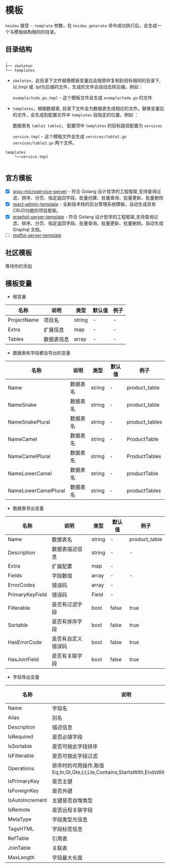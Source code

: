 # 模板

`heidou` 接受 `--template` 参数，在 `heidou generate` 命令成功执行后，会生成一个与模板结构相同的目录。

## 目录结构

```console
.
├── skeleton  
└── templates
```

- `skeleton`，此目录下文件替换模板变量后会按原样复制到目标相同的目录下,以.tmpl 或 .tpl为后缀的文件，生成的文件会自动去除后缀。例如：

  `example/todo.go.tmpl` - 这个模板文件会生成 `example/todo.go` 的文件

- `templates`，根据数据表, 目录下文件会为数据表生成相应的文件。替换变量后的文件，会生成到配置文件中 `templates` 段指定的位置。例如 ：
  
  数据表有 `table1 table2`， 配置项中 `templates` 的目标路径配置为 `services`

    `service.tmpl` - 这个模板文件会生成 `services/table1.go services/table2.go` 两个文件。

```console
templates
    └──service.tmpl
    
```

## 官方模板

- [x] [grpc-microservice-server](https://github.com/ychengcloud/grpc-server-template) - 符合 Golang 设计哲学的工程框架,支持查询过滤、排序、分页、指定返回字段、批量创建、批量查询、批量更新、批量删除
- [x] [react-admin-template](templates-react-admin.md) - 全新技术栈的后台管理系统模板，自动生成具有CRUD功能的项目框架。
- [x] [graphql-server-template](templates-graphql-server.md) - 符合 Golang 设计哲学的工程框架,支持查询过滤、排序、分页、指定返回字段、批量查询、批量更新、批量删除。自动生成 Graphql 文档。
- [ ] [restful-server-template]()

## 社区模板

等待你的添加

## 模板变量

- 根变量

| 名称        | 说明       | 类型   | 默认值 | 例子 |
| ----------- | ---------- | ------ | ------ | ---- |
| ProjectName | 项目名     | string | -      | -    |
| Extra       | 扩展信息   | map    | -      | -    |
| Tables      | 数据表信息 | array  | -      | -    |

- 数据表和字段都会导出的变量

| 名称                 | 说明     | 类型   | 默认值 | 例子           |
| -------------------- | -------- | ------ | ------ | -------------- |
| Name                 | 数据表名 | string | -      | product_table  |
| NameSnake            | 数据表名 | string | -      | product_table  |
| NameSnakePlural      | 数据表名 | string | -      | product_tables |
| NameCamel            | 数据表名 | string | -      | ProductTable   |
| NameCamelPlural      | 数据表名 | string | -      | ProductTables  |
| NameLowerCamel       | 数据表名 | string | -      | productTable   |
| NameLowerCamelPlural | 数据表名 | string | -      | productTables  |

- 数据表导出变量

| 名称            | 说明               | 类型   | 默认值 | 例子          |
| --------------- | ------------------ | ------ | ------ | ------------- |
| Name            | 数据表名           | string | -      | product_table |
| Description     | 数据表描述信息     | string | -      | -             |
| Extra           | 扩展配置           | map    | -      |
| Fields          | 字段数组           | array  | -      | -             |
| ErrorCodes      | 错误码             | array  | -      |
| PrimaryKeyField | 错误码             | Field  | -      |
| Filterable      | 是否有过滤字段     | bool   | false  | true          |
| Sortable        | 是否有排序字段     | bool   | false  | true          |
| HasErrorCode    | 是否有自定义错误码 | bool   | false  | true          |
| HasJoinField    | 是否有关联字段     | bool   | false  | true          |


- 字段导出变量

| 名称            | 说明                                                                              | 类型          | 默认值 | 例子      |
| --------------- | --------------------------------------------------------------------------------- | ------------- | ------ | --------- |
| Name            | 字段名                                                                            | string        | -      | id        |
| Alias           | 别名                                                                              | string        | -      | nameAlias |
| Description     | 描述信息                                                                          | string        | -      | -         |
| IsRequired      | 是否必填字段                                                                      | bool          | false  | true      |
| IsSortable      | 是否可按此字段排序                                                                | bool          | false  | true      |
| IsFilterable    | 是否可按此字段过滤                                                                | bool          | false  | true      |
| Operations      | 排序时的可用操作,取值 Eq,In,Gt,Gte,Lt,Lte,Contains,StartsWith,EndsWith,AND,OR,NOT | enum          | -      | true      | tags | 扩展 struct tags | string | "" | binding:"required,max=64" |
| IsPrimaryKey    | 是否主键                                                                          | bool          | false  | true      |
| IsForeignKey    | 是否外键                                                                          | bool          | false  | true      |
| IsAutoIncrement | 主键是否自增类型                                                                  | bool          | false  | true      |
| IsRemote        | 是否远程关联字段                                                                  | bool          | false  | true      |
| MetaType        | 字段类型元信息                                                                    | map           | -      |
| TagsHTML        | 字段标签信息                                                                      | template.HTML | -      |
| RefTable        | 引用表                                                                            | Table         | -      | -         |
| JoinTable       | 关联表                                                                            | JoinTable     | -      | -         |
| MaxLength       | 字段最大长度                                                                      | number        | 0      | -         |
